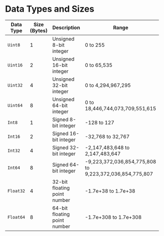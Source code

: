 # Data Types and Sizes

| Data Type | Size (Bytes) | Description                                      | Range                                                  |
|-----------|--------------|--------------------------------------------------|--------------------------------------------------------|
| `Uint8`   | 1            | Unsigned 8-bit integer                           | 0 to 255                                              |
| `Uint16`  | 2            | Unsigned 16-bit integer                          | 0 to 65,535                                           |
| `Uint32`  | 4            | Unsigned 32-bit integer                          | 0 to 4,294,967,295                                    |
| `Uint64`  | 8            | Unsigned 64-bit integer                          | 0 to 18,446,744,073,709,551,615                      |
| `Int8`    | 1            | Signed 8-bit integer                             | -128 to 127                                           |
| `Int16`   | 2            | Signed 16-bit integer                            | -32,768 to 32,767                                     |
| `Int32`   | 4            | Signed 32-bit integer                            | -2,147,483,648 to 2,147,483,647                       |
| `Int64`   | 8            | Signed 64-bit integer                            | -9,223,372,036,854,775,808 to 9,223,372,036,854,775,807 |
| `Float32` | 4            | 32-bit floating point number                     | -1.7e+38 to 1.7e+38                                  |
| `Float64` | 8            | 64-bit floating point number                     | -1.7e+308 to 1.7e+308                                |
